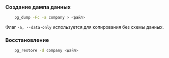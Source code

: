 ### Создание дампа данных

```sh
    pg_dump -Fc -a company > <файл>
```

Флаг `-a, --data-only` используется для копирования без схемы данных.

### Восстановление
```sh
    pg_restore -d company <файл>
```